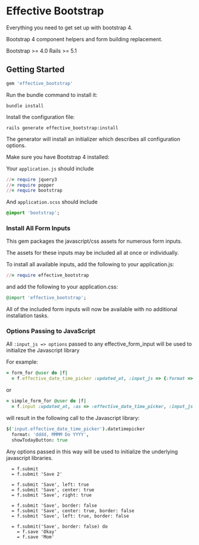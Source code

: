 # Effective Bootstrap

Everything you need to get set up with bootstrap 4.

Bootstrap 4 component helpers and form building replacement.

Bootstrap >= 4.0
Rails >= 5.1

## Getting Started

```ruby
gem 'effective_bootstrap'
```

Run the bundle command to install it:

```console
bundle install
```

Install the configuration file:

```console
rails generate effective_bootstrap:install
```

The generator will install an initializer which describes all configuration options.

Make sure you have Bootstrap 4 installed:

Your `application.js` should include

```ruby
//= require jquery3
//= require popper
//= require bootstrap
```

And `application.scss` should include

```sass
@import 'bootstrap';
```

### Install All Form Inputs

This gem packages the javascript/css assets for numerous form inputs.

The assets for these inputs may be included all at once or individually.

To install all available inputs, add the following to your application.js:

```ruby
//= require effective_bootstrap
```

and add the following to your application.css:

```ruby
@import 'effective_bootstrap';
```

All of the included form inputs will now be available with no additional installation tasks.

### Options Passing to JavaScript

All `:input_js => options` passed to any effective_form_input will be used to initialize the Javascript library

For example:

```ruby
= form_for @user do |f|
  = f.effective_date_time_picker :updated_at, :input_js => {:format => 'dddd, MMMM Do YYYY', :showTodayButton => true}
```

or

```ruby
= simple_form_for @user do |f|
  = f.input :updated_at, :as => :effective_date_time_picker, :input_js => {:format => 'dddd, MMMM Do YYYY', :showTodayButton => true}
```

will result in the following call to the Javascript library:

```coffee
$('input.effective_date_time_picker').datetimepicker
  format: 'dddd, MMMM Do YYYY',
  showTodayButton: true
```

Any options passed in this way will be used to initialize the underlying javascript libraries.


```
  = f.submit
  = f.submit 'Save 2'

  = f.submit 'Save', left: true
  = f.submit 'Save', center: true
  = f.submit 'Save', right: true

  = f.submit 'Save', border: false
  = f.submit 'Save', center: true, border: false
  = f.submit 'Save', left: true, border: false

  = f.submit('Save', border: false) do
    = f.save 'Okay'
    = f.save 'Mom'
```

